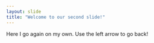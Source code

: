 ```yaml
---
layout: slide
title: "Welcome to our second slide!"
---
```

Here I go again on my own.
Use the left arrow to go back!